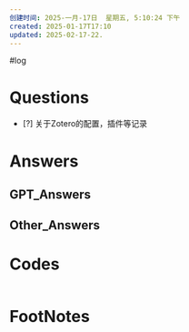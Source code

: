 ```yaml
---
创建时间: 2025-一月-17日  星期五, 5:10:24 下午
created: 2025-01-17T17:10
updated: 2025-02-17-22.
---
```

#log 

# Questions

- [?] 关于Zotero的配置，插件等记录


# Answers


## GPT_Answers


## Other_Answers


# Codes

```python

```



# FootNotes